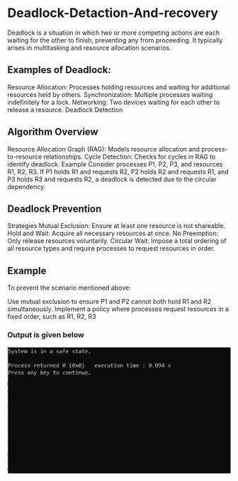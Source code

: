 # Deadlock-Detaction-And-recovery
Deadlock is a situation in which two or more competing actions are each waiting for the other to finish, preventing any from proceeding. It typically arises in multitasking and resource allocation scenarios.

## Examples of Deadlock:
Resource Allocation: Processes holding resources and waiting for additional resources held by others.
Synchronization: Multiple processes waiting indefinitely for a lock.
Networking: Two devices waiting for each other to release a resource.
Deadlock Detection
## Algorithm Overview
Resource Allocation Graph (RAG): Models resource allocation and process-to-resource relationships.
Cycle Detection: Checks for cycles in RAG to identify deadlock.
Example
Consider processes P1, P2, P3, and resources R1, R2, R3. If P1 holds R1 and requests R2, P2 holds R2 and requests R1, and P3 holds R3 and requests R2, a deadlock is detected due to the circular dependency.

## Deadlock Prevention
Strategies
Mutual Exclusion: Ensure at least one resource is not shareable.
Hold and Wait: Acquire all necessary resources at once.
No Preemption: Only release resources voluntarily.
Circular Wait: Impose a total ordering of all resource types and require processes to request resources in order.
## Example
To prevent the scenario mentioned above:

Use mutual exclusion to ensure P1 and P2 cannot both hold R1 and R2 simultaneously.
Implement a policy where processes request resources in a fixed order, such as R1, R2, R3
### Output is given below
<img src="deadlock.PNG" alt="Deadlock Detection and Prevention Image">

